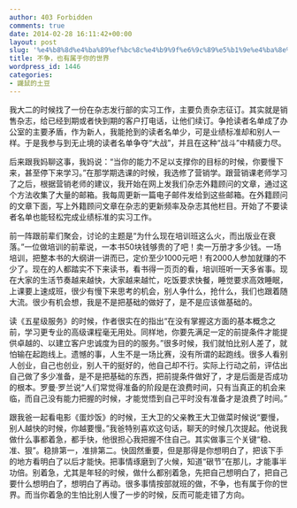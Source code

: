 ```yaml
---
author: 403 Forbidden
comments: true
date: 2014-02-28 16:11:42+00:00
layout: post
slug: '%e4%b8%8d%e4%ba%89%ef%bc%8c%e4%b9%9f%e6%9c%89%e5%b1%9e%e4%ba%8e%e4%bd%a0%e7%9a%84%e4%b8%96%e7%95%8c'
title: 不争，也有属于你的世界
wordpress_id: 1446
categories:
- 鼹鼠的土豆
---
```

我大二的时候找了一份在杂志发行部的实习工作，主要负责杂志征订。其实就是销售杂志，给已经到期或者快到期的客户打电话，让他们续订。争抢读者名单成了办公室的主要矛盾，作为新人，我能抢到的读者名单少，可是业绩标准却和别人一样。于是我参与到无止境的读者名单争夺“大战”，并且在这种“战斗”中精疲力尽。

后来跟我妈聊这事，我妈说：“当你的能力不足以支撑你的目标的时候，你要慢下来，甚至停下来学习。”在那学期选课的时候，我选修了营销学。跟营销课老师学习了之后，根据营销老师的建议，我开始在网上发我们杂志外籍顾问的文章，通过这个方法收集了大量的邮箱。我每周更新一篇电子邮件发给到这些邮箱。在外籍顾问的文章下面，写上外籍顾问文章在杂志的更新频率及杂志其他栏目。开始了不要读者名单也能轻松完成业绩标准的实习工作。

前一阵跟前辈们聚会，讨论的主题是“为什么现在培训班这么火，而出版业在衰落。”一位做培训的前辈说，一本书50块钱够贵的了吧！卖一万册才多少钱。一场培训，把整本书的大纲讲一讲而已，定价至少1000元吧！有2000人参加就赚的不少了。现在的人都踏实不下来读书，看书得一页页的看，培训班听一天多省事。现在大家的生活节奏越来越快，大家越来越忙，吃饭要求快餐，睡觉要求高效睡眠，上课要上速成班，很少有慢下来思考的机会，别人争什么，抢什么，我们也跟着随大流。很少有机会想，我是不是把基础的做好了，是不是应该做基础的。

读《五星级服务》的时候，作者很实在的指出“在没有掌握这方面的基本概念之前，学习更专业的高级课程毫无用处。同样地，你要先满足一定的前提条件才能提供卓越的、以建立客户忠诚度为目的的服务。”很多时候，我们就怕比别人差了，就怕输在起跑线上。遗憾的事，人生不是一场比赛，没有所谓的起跑线。很多人看别人创业，自己也创业，别人干的挺好的，他自己却不行。实际上行动之前，评估出自己做了多少准备，是不是把基础的东西，把前提条件做好了，才是后面是否成功的根本。罗曼·罗兰说“人们常觉得准备的阶段是在浪费时间，只有当真正的机会来临，而自己没有能力把握的时候，才能觉悟到自己平时没有准备才是浪费了时间。”

跟我爸一起看电影《蛋炒饭》的时候，王大卫的父亲教王大卫做菜时候说“要慢，别人越快的时候，你越要慢。”我爸特别喜欢这句话，聊天的时候几次提起。他说我做什么事都着急，都手快，他很担心我把握不住自己。其实做事三个关键“稳、准、狠”。稳排第一，准排第二。快固然重要，但是那得是你想明白了，把该下手的地方看明白了以后才能快。把事情琢磨到了火候，知道“硍节”在那儿，才能事半功倍。别着急，尤其是年轻的时候，做什么都别着急，先把自己想明白了，把自己要什么想明白了，想明白了再动。很多事情按部就班的做，不争，也有属于你的世界。而当你着急的生怕比别人慢了一步的时候，反而可能走错了方向。 
